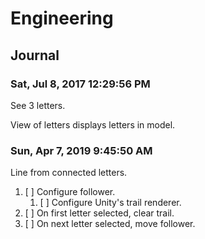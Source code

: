 # Engineering

## Journal

### Sat, Jul  8, 2017 12:29:56 PM

See 3 letters.

View of letters displays letters in model.

### Sun, Apr  7, 2019  9:45:50 AM

Line from connected letters.

1. [ ] Configure follower.
    1. [ ] Configure Unity's trail renderer.
1. [ ] On first letter selected, clear trail.
1. [ ] On next letter selected, move follower.
